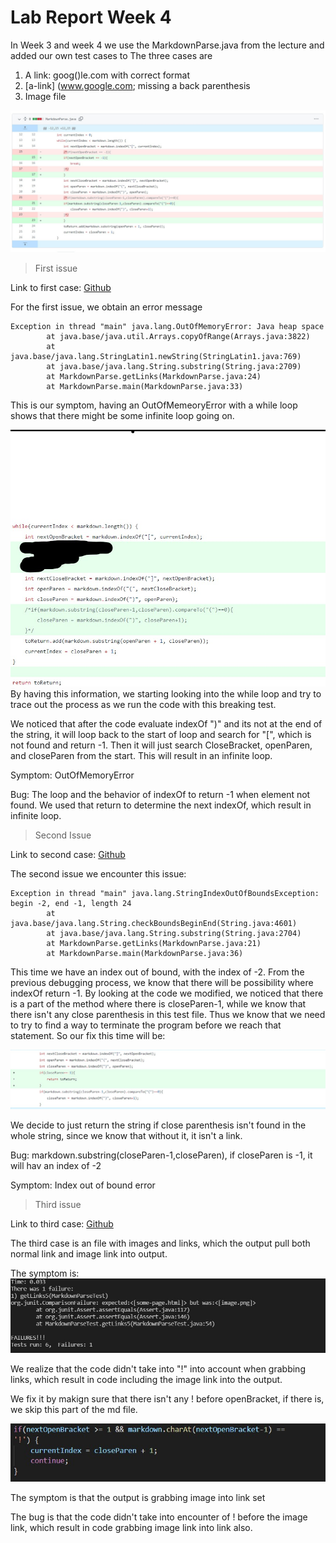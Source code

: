 # Lab Report Week 4
In Week 3 and week 4 we use the MarkdownParse.java from the lecture and added our own test cases to The three cases are
1. A link: goog()le.com with correct format
2. [a-link] (www.google.com; missing a back parenthesis
3. Image file

![Img](week4_changes.jpg)


> First issue

Link to first case: [Github](https://github.com/mlin1026/markdown-parse/blob/main/breaking-test.md)

For the first issue, we obtain an error message

```
Exception in thread "main" java.lang.OutOfMemoryError: Java heap space
        at java.base/java.util.Arrays.copyOfRange(Arrays.java:3822)
        at java.base/java.lang.StringLatin1.newString(StringLatin1.java:769)
        at java.base/java.lang.String.substring(String.java:2709)
        at MarkdownParse.getLinks(MarkdownParse.java:24)
        at MarkdownParse.main(MarkdownParse.java:33)
```
This is our symptom, having an OutOfMemeoryError with a while loop shows that there might be some infinite loop going on.

![Test](week_4_change_1.jpg)
By having this information, we starting looking into the while loop and try to trace out the process as we run the code with this breaking test.

We noticed that after the code evaluate indexOf ")" and its not at the end of the string, it will loop back to the start of loop and search for "[", which is not found and return -1. Then it will just search CloseBracket, openParen, and closeParen from the start. This will result in an infinite loop.

Symptom: OutOfMemoryError

Bug: The loop and the behavior of indexOf to return -1 when element not found. We used that return to determine the next indexOf, which result in infinite loop.

> Second Issue

Link to second case: [Github](https://github.com/mlin1026/markdown-parse/blob/main/breaking-test_2.md)

The second issue we encounter this issue:

```
Exception in thread "main" java.lang.StringIndexOutOfBoundsException: begin -2, end -1, length 24
        at java.base/java.lang.String.checkBoundsBeginEnd(String.java:4601)
        at java.base/java.lang.String.substring(String.java:2704)
        at MarkdownParse.getLinks(MarkdownParse.java:21)
        at MarkdownParse.main(MarkdownParse.java:36)
```

This time we have an index out of bound, with the index of -2. From the previous debugging process, we know that there will be possibility where indexOf return -1. By looking at the code we modified, we noticed that there is a part of the method where there is closeParen-1, while we know that there isn't any close parenthesis in this test file. Thus we know that we need to try to find a way to terminate the program before we reach that statement. So our fix this time will be:

![Test](week4_changes_2.jpg)

We decide to just return the string if close parenthesis isn't found in the whole string, since we know that without it, it isn't a link.

Bug: markdown.substring(closeParen-1,closeParen), if closeParen is -1, it will hav an index of -2

Symptom: Index out of bound error

> Third issue

Link to third case: [Github](https://github.com/mlin1026/markdown-parse/blob/main/breaking-test4.md)

The third case is an file with images and links, which the output pull both normal link and image link into output.

The symptom is: 
![Test](week4_3bug.jpg)

We realize that the code didn't take into "!" into account when grabbing links, which result in code including the image link into the output.

We fix it by makign sure that there isn't any ! before openBracket, if there is, we skip this part of the md file.

![Test](week4_fix3.jpg)



The symptom is that the output is grabbing image into link set

The bug is that the code didn't take into encounter of ! before the image link, which result in code grabbing image link into link also.

